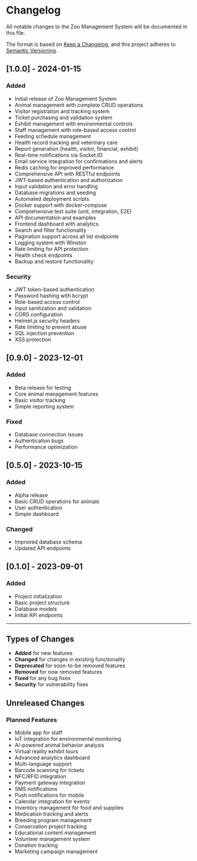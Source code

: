 # Changelog

All notable changes to the Zoo Management System will be documented in this file.

The format is based on [Keep a Changelog](https://keepachangelog.com/en/1.0.0/),
and this project adheres to [Semantic Versioning](https://semver.org/spec/v2.0.0.html).

## [1.0.0] - 2024-01-15

### Added
- Initial release of Zoo Management System
- Animal management with complete CRUD operations
- Visitor registration and tracking system
- Ticket purchasing and validation system
- Exhibit management with environmental controls
- Staff management with role-based access control
- Feeding schedule management
- Health record tracking and veterinary care
- Report generation (health, visitor, financial, exhibit)
- Real-time notifications via Socket.IO
- Email service integration for confirmations and alerts
- Redis caching for improved performance
- Comprehensive API with RESTful endpoints
- JWT-based authentication and authorization
- Input validation and error handling
- Database migrations and seeding
- Automated deployment scripts
- Docker support with docker-compose
- Comprehensive test suite (unit, integration, E2E)
- API documentation and examples
- Frontend dashboard with analytics
- Search and filter functionality
- Pagination support across all list endpoints
- Logging system with Winston
- Rate limiting for API protection
- Health check endpoints
- Backup and restore functionality

### Security
- JWT token-based authentication
- Password hashing with bcrypt
- Role-based access control
- Input sanitization and validation
- CORS configuration
- Helmet.js security headers
- Rate limiting to prevent abuse
- SQL injection prevention
- XSS protection

## [0.9.0] - 2023-12-01

### Added
- Beta release for testing
- Core animal management features
- Basic visitor tracking
- Simple reporting system

### Fixed
- Database connection issues
- Authentication bugs
- Performance optimization

## [0.5.0] - 2023-10-15

### Added
- Alpha release
- Basic CRUD operations for animals
- User authentication
- Simple dashboard

### Changed
- Improved database schema
- Updated API endpoints

## [0.1.0] - 2023-09-01

### Added
- Project initialization
- Basic project structure
- Database models
- Initial API endpoints

---

## Types of Changes

- **Added** for new features
- **Changed** for changes in existing functionality
- **Deprecated** for soon-to-be removed features
- **Removed** for now removed features
- **Fixed** for any bug fixes
- **Security** for vulnerability fixes

## Unreleased Changes

### Planned Features
- Mobile app for staff
- IoT integration for environmental monitoring
- AI-powered animal behavior analysis
- Virtual reality exhibit tours
- Advanced analytics dashboard
- Multi-language support
- Barcode scanning for tickets
- NFC/RFID integration
- Payment gateway integration
- SMS notifications
- Push notifications for mobile
- Calendar integration for events
- Inventory management for food and supplies
- Medication tracking and alerts
- Breeding program management
- Conservation project tracking
- Educational content management
- Volunteer management system
- Donation tracking
- Marketing campaign management
